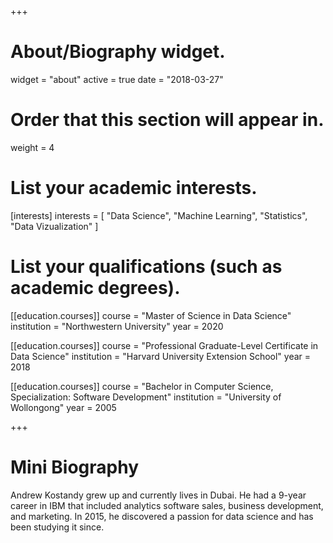 +++
# About/Biography widget.
widget = "about"
active = true
date = "2018-03-27"

# Order that this section will appear in.
weight = 4

# List your academic interests.
[interests]
  interests = [
    "Data Science",
    "Machine Learning",
    "Statistics",
    "Data Vizualization"
  ]

# List your qualifications (such as academic degrees).

[[education.courses]]
  course = "Master of Science in Data Science"
  institution = "Northwestern University"
  year = 2020

[[education.courses]]
  course = "Professional Graduate-Level Certificate in Data Science"
  institution = "Harvard University Extension School"
  year = 2018

[[education.courses]]
  course = "Bachelor in Computer Science, Specialization: Software Development"
  institution = "University of Wollongong"
  year = 2005
 
+++

# Mini Biography

Andrew Kostandy grew up and currently lives in Dubai. He had a 9-year career in IBM that included analytics software sales, business development, and marketing. In 2015, he discovered a passion for data science and has been studying it since.
